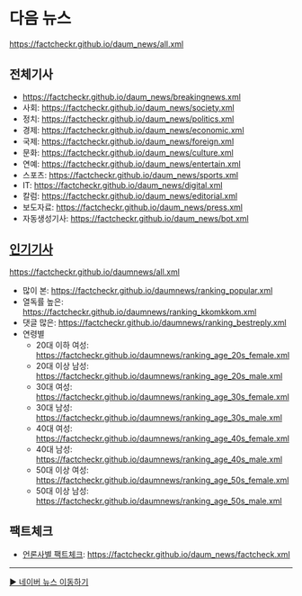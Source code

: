 # 다음 뉴스
https://factcheckr.github.io/daum_news/all.xml

## 전체기사
- https://factcheckr.github.io/daum_news/breakingnews.xml
- 사회: https://factcheckr.github.io/daum_news/society.xml
- 정치: https://factcheckr.github.io/daum_news/politics.xml
- 경제: https://factcheckr.github.io/daum_news/economic.xml
- 국제: https://factcheckr.github.io/daum_news/foreign.xml
- 문화: https://factcheckr.github.io/daum_news/culture.xml
- 연예: https://factcheckr.github.io/daum_news/entertain.xml
- 스포츠: https://factcheckr.github.io/daum_news/sports.xml
- IT: https://factcheckr.github.io/daum_news/digital.xml
- 칼럼: https://factcheckr.github.io/daum_news/editorial.xml
- 보도자료: https://factcheckr.github.io/daum_news/press.xml
- 자동생성기사: https://factcheckr.github.io/daum_news/bot.xml

## [인기기사](https://github.com/FactCheckr/daumnews)
https://factcheckr.github.io/daumnews/all.xml
- 많이 본: https://factcheckr.github.io/daumnews/ranking_popular.xml
- 열독률 높은: https://factcheckr.github.io/daumnews/ranking_kkomkkom.xml
- 댓글 많은: https://factcheckr.github.io/daumnews/ranking_bestreply.xml
- 연령별
  - 20대 이하 여성: https://factcheckr.github.io/daumnews/ranking_age_20s_female.xml
  - 20대 이상 남성: https://factcheckr.github.io/daumnews/ranking_age_20s_male.xml
  - 30대 여성: https://factcheckr.github.io/daumnews/ranking_age_30s_female.xml
  - 30대 남성: https://factcheckr.github.io/daumnews/ranking_age_30s_male.xml
  - 40대 여성: https://factcheckr.github.io/daumnews/ranking_age_40s_female.xml
  - 40대 남성: https://factcheckr.github.io/daumnews/ranking_age_40s_male.xml
  - 50대 이상 여성: https://factcheckr.github.io/daumnews/ranking_age_50s_female.xml
  - 50대 이상 남성: https://factcheckr.github.io/daumnews/ranking_age_50s_male.xml

## 팩트체크
- [언론사별 팩트체크](https://focus.daum.net/ch/news/factcheck): https://factcheckr.github.io/daum_news/factcheck.xml

---

[▶️ 네이버 뉴스 이동하기](https://github.com/FactCheckr/naver_news)
